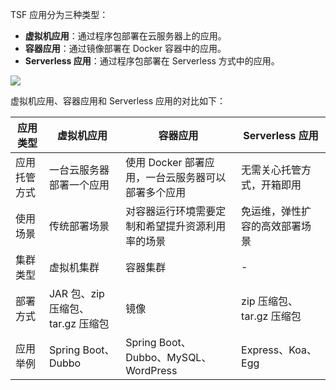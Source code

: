 TSF 应用分为三种类型：
- **虚拟机应用**：通过程序包部署在云服务器上的应用。
- **容器应用**：通过镜像部署在 Docker 容器中的应用。
- **Serverless 应用**：通过程序包部署在 Serverless 方式中的应用。

![](https://main.qcloudimg.com/raw/3c98311621ab5160bbd82301eea9d543.png)

虚拟机应用、容器应用和 Serverless 应用的对比如下：

|应用类型|虚拟机应用|容器应用|Serverless 应用|
|---|---|---|---|
|应用托管方式| 一台云服务器部署一个应用 | 使用 Docker 部署应用，一台云服务器可以部署多个应用 |无需关心托管方式，开箱即用|
|使用场景| 传统部署场景 | 对容器运行环境需要定制和希望提升资源利用率的场景|免运维，弹性扩容的高效部署场景|
|集群类型|虚拟机集群|容器集群|-|
|部署方式|JAR 包、zip 压缩包、tar.gz 压缩包|镜像|zip 压缩包、tar.gz 压缩包|
|应用举例|Spring Boot、Dubbo|Spring Boot、Dubbo、MySQL、WordPress|Express、Koa、Egg|

